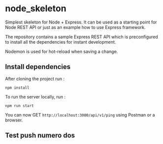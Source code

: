 # node_skeleton

Simplest skeleton for Node + Express. It can be used as a starting point for Node REST API or just as an example how to use Express framework.

The repository contains a sample Express REST API which is preconfigured to install all the dependencies for instant development.

Nodemon is used for hot-reload when saving a change.

## Install dependencies

After cloning the project run :

`npm install`

To run the server locally, run :

`npm run start`

You can now GET `http://localhost:3000/api/v1/ping` using Postman or a browser.

## Test push numero dos